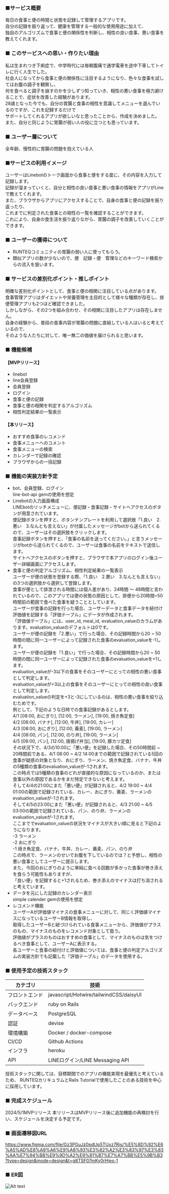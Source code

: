 ### ■サービス概要

毎日の食事と便の時間と状態を記録して管理するアプリです。  
自分の記録を振り返って、健康を管理する一般的な使用用途に加えて、  
独自のアルゴリズムで食事と便の関係性を判断し、相性の良い食事、悪い食事を教えてくれます。  

### ■ このサービスへの思い・作りたい理由

私は生まれつき下痢症で、中学時代には毎朝腹痛で通学電車を途中下車してトイレに行く人生でした。  
社会人になってから食事と便の関係性に注目するようになり、色々な食事を試してはお腹の調子を観察し、  
何を食べると調子を崩すのかを少しずつ知っていき、相性の悪い食事を極力避けることで、症状を改善した経験があります。  
28歳となった今でも、自分の胃腸と食事の相性を意識してメニューを選んでいるのですが、これを記録するだけで  
サポートしてくれるアプリが欲しいなと思ったことから、作成を決めました。  
また、自分と同じように胃腸が弱い人の役に立つとも思っています。  

### ■ ユーザー層について

全年齢、慢性的に胃腸の問題を抱えている人

### ■サービスの利用イメージ

ユーザーはLinebotのトーク画面から食事と便をする度に、その内容を入力して記録します。  
記録が溜まっていくと、自分と相性の良い食事と悪い食事の情報をアプリがLineで教えてくれます。  
また、ブラウザからアプリにアクセスすることで、自身の食事と便の記録を振り返ったり、  
これまでに判定された食事との相性の一覧を確認することができます。  
これにより、自身の食生活を振り返りながら、胃腸の調子を改善していくことができます。  

### ■ ユーザーの獲得について

- RUNTEQコミュニティの胃腸の弱い人に使ってもらう。
- 類似アプリの数が少ないので、便　記録・便　管理などのキーワード検索からの流入を狙います。

### ■ サービスの差別化ポイント・推しポイント

明確な差別化ポイントとして、食事と便の相関に注目している点があります。  
食事管理アプリはダイエットや栄養管理を主目的として様々な種類が存在し、排便管理アプリも2つほど確認できました。  
しかしながら、その2つを組み合わせ、その相関に注目したアプリは存在しません。  
自身の経験から、普段の食事内容が胃腸の問題に直結している人はいると考えているので、  
そのような人たちに対して、唯一無二の価値を届けられると思います。  

### ■ 機能候補

#### 【MVPリリース】
- linebot
- line会員登録
- 会員登録
- ログイン
- 食事と便の記録
- 食事と便の相関を判定するアルゴリズム
- 相性判定結果の一覧表示

#### 【本リリース】
- おすすめ食事のレコメンド
- 食事メニューへのコメント
- 食事メニューの検索
- カレンダーで記録の確認
- ブラウザからの一括記録

### ■ 機能の実装方針予定
- bot、会員登録、ログイン  
  line-bot-api gemの使用を想定
- Linebotの入力画面構成  
  LINEbotのリッチメニューに、便記録・食事記録・サイトへアクセスのボタンが用意されています。  
  便記録ボタンを押すと、ボタンテンプレートを利用して選択肢「1.良い　2.悪い　3.なんとも言えない」が付属したメッセージがbotから送られてくるので、ユーザーはその選択肢をクリックします。  
  食事記録ボタンを押すと、「食事の名前を送ってください。」と言うメッセージがbotから送られてくるので、ユーザーは食事の名前をテキストで送信します。  
  サイトへアクセスのボタンを押すと、ブラウザで本アプリのログイン後ユーザー詳細画面にアクセスします。  
- 食事と便の判定アルゴリズム、相性判定結果の一覧表示  
  ユーザーが便の状態を登録する際、「1.良い　2.悪い　3.なんとも言えない」の3つの選択肢から選択して登録します。  
  食事が便として排泄される時間には個人差があり、24時間 〜 48時間と言われているので、このアプリでは便の状態の原因として、排便から20時間~50時間前の範囲で食べた食事を疑うこととしています。  
  ユーザーが食事の記録を行った場合、ユーザーデータと食事データを紐付け評価値を記録する「評価テーブル」にデータが作成されます。  
  「評価値テーブル」には、user_id, meal_id, evaluation_valueのカラムがあります。evaluation_valueのデフォルトは0です。  
  ユーザーが便の記録を「2.悪い」で行った場合、その記録時間から20 ~ 50時間の間に同一ユーザーによって記録された食事のevaluation_valueを-1します。  
  ユーザーが便の記録を「1.良い」で行った場合、その記録時間から20 ~ 50時間の間に同一ユーザーによって記録された食事のevaluation_valueを+1します。  
  evaluation_valueが-3以下の食事をそのユーザーにとっての相性の悪い食事として判定します。  
  evaluation_valueが+3以上の食事をそのユーザーにとっての相性の良い食事として判定します。  
  evaluation_valueの判定を+3と-3にしているのは、相性の悪い食事を絞り込むためです。  
例として、下記のような日時での食事記録があるとします。  
4/1 [08:00, おにぎり], [12:00, ラーメン], [19:00, 焼き魚定食]  
4/2 [08:00, バナナ], [12:00, 牛丼], [19:00, カレー]  
4/3 [08:00, おにぎり], [12:00, 蕎麦], [19:00, ラーメン]  
4/4 [08:00, パン], [12:00, のり弁], [19:00, ラーメン]  
4/5 [08:00, パン], [12:00, 唐揚げ弁当], [19:00, 豚カツ定食]  
その状況下で、4/3の10:00に「悪い便」を記録した場合、その50時間前 ~ 20時間前である、4/1 08:00 ~ 4/2 14:00までの範囲で記録されている5回の食事が疑惑の対象となり、おにぎり、ラーメン、焼き魚定食、バナナ、牛丼の5種類の食事のevaluation_valueが-1されます。  
この時点では5種類の食事のどれが直接的な原因になっているのか、または食事以外の原因であるかをまだ特定できないと考えます。  
そして4/4の21:00にまた「悪い便」が記録されると、4/2 19:00 ~ 4/4 01:00の範囲で記録されている、カレー、おにぎり、蕎麦、ラーメンのevaluation_valueが-1されます。  
そして4/5の23:00にまた「悪い便」が記録されると、4/3 21:00 ~ 4/5 03:00の範囲で記録されている、パン、のり弁、ラーメンのevaluation_valueが-1されます。  
ここまででevaluation_valueの状況をマイナスが大きい順に見ると下記のようになります。  
-3  ラーメン  
-2  おにぎり  
-1  焼き魚定食、バナナ、牛丼、カレー、蕎麦、パン、のり弁  
この時点で、ラーメンのせいでお腹を下しているのでは？と予想し、相性の悪い食事としてユーザーに提示します。  
また、今回のおにぎりのように単純に食べる回数が多かった食事が巻き添えを食らう可能性もありますが、  
「良い便」を記録すると+1されるため、巻き添えのマイナスは打ち消されると考えています。  
- データを元にした記録のカレンダー表示  
  simple calender gemの使用を想定  
- レコメンド機能  
  ユーザーAが評価値マイナスの食事メニューに対して、同じく評価値マイナスになっているユーザーB情報を取得し、  
  取得したユーザーBと紐づけられている食事メニューから、評価値がプラスのもの、マイナスのものをレコメンド対象として扱う。  
  評価値がプラスのものはおすすめの食事として、マイナスのものは気をつけるべき食事として、ユーザーAに表示する。  
  各ユーザーと食事の紐付けと評価値については、食事と便の判定アルゴリズムの実装方針でも記載した「評価テーブル」のデータを使用する。  
### ■ 使用予定の技術スタック  
|カテゴリ|技術|
|----|----|
|フロントエンド|javascript/Hotwire/tailwindCSS/daisyUI|
|バックエンド|ruby on Rails|
|データベース|PostgreSQL|
|認証|devise|
|環境構築|Docker / docker-compose|
|CI/CD|Github Actions|
|インフラ|heroku|
|API|LINEログイン/LINE Messaging API|

技術スタックに関しては、目標期間でのアプリの機能実現を最優先と考えているため、
RUNTEQカリキュラムとRails Tutorialで使用したことのある技術を中心に採用しています。
### ■ 完成スケジュール  
  2024/5/1MVPリリース
  本リリースはMVPリリース後に追加機能の再検討を行い、スケジュールを決定する予定です。

### ■ 画面遷移図URL   
  https://www.figma.com/file/Gz3PGuJz0pdUp5TUxz7Ris/%E5%8D%92%E6%A5%AD%E8%A9%A6%E9%A8%93%E3%82%A2%E3%83%97%E3%83%AA%E7%94%BB%E9%9D%A2%E9%81%B7%E7%A7%BB%E5%9B%B3?type=design&mode=design&t=g8TSF07mKy0rHjes-1

### ■ ER図  
![Alt text](%E5%90%8D%E7%A7%B0%E6%9C%AA%E8%A8%AD%E5%AE%9A-1.png)
